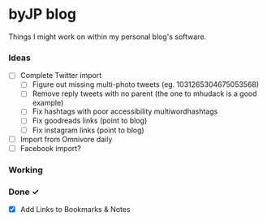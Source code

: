 # byJP blog

Things I might work on within my personal blog's software.

### Ideas

- [ ] Complete Twitter import  
  - [ ] Figure out missing multi-photo tweets (eg. 1031265304675053568)  
  - [ ] Remove reply tweets with no parent (the one to mhudack is a good example)  
  - [ ] Fix hashtags with poor accessibility multiwordhashtags  
  - [ ] Fix goodreads links (point to blog)  
  - [ ] Fix instagram links (point to blog)  
- [ ] Import from Omnivore daily  
- [ ] Facebook import?  

### Working


### Done ✓

- [x] Add Links to Bookmarks & Notes  


